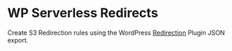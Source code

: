 # WP Serverless Redirects

Create S3 Redirection rules using the WordPress [Redirection](https://wordpress.org/plugins/redirection/) Plugin JSON export.